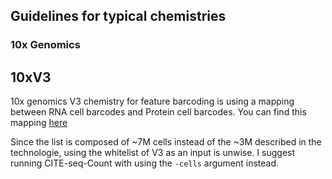 Guidelines for typical chemistries
------------------------

### 10x Genomics

## 10xV3

10x genomics V3 chemistry for feature barcoding is using a mapping between RNA cell barcodes and Protein cell barcodes.
You can find this mapping [here](https://github.com/10XGenomics/cellranger/blob/master/lib/python/cellranger/barcodes/translation/3M-february-2018.txt.gz)

Since the list is composed of ~7M cells instead of the ~3M described in the technologie, using the whitelist of V3 as an input is unwise.
I suggest running CITE-seq-Count with using the `-cells` argument instead.